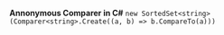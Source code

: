 **Annonymous Comparer in C#**
​
```new SortedSet<string>(Comparer<string>.Create((a, b) => b.CompareTo(a)))```